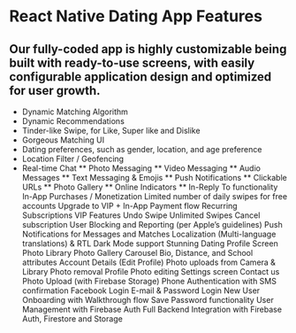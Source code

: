 # React Native Dating App Features
## Our fully-coded app is highly customizable being built with ready-to-use screens, with easily configurable application design and optimized for user growth.

* Dynamic Matching Algorithm
* Dynamic Recommendations
* Tinder-like Swipe, for Like, Super like and Dislike
* Gorgeous Matching UI
* Dating preferences, such as gender, location, and age preference
* Location Filter / Geofencing
* Real-time Chat
  ** Photo Messaging
  ** Video Messaging
  ** Audio Messages
  ** Text Messaging & Emojis
  ** Push Notifications
  ** Clickable URLs
  ** Photo Gallery
  ** Online Indicators
  ** In-Reply To functionality
In-App Purchases / Monetization
Limited number of daily swipes for free accounts
Upgrade to VIP + In-App Payment flow
Recurring Subscriptions
VIP Features
Undo Swipe
Unlimited Swipes
Cancel subscription
User Blocking and Reporting (per Apple’s guidelines)
Push Notifications for Messages and Matches
Localization (Multi-language translations) & RTL
Dark Mode support
Stunning Dating Profile Screen
Photo Library
Photo Gallery Carousel
Bio, Distance, and School attributes
Account Details (Edit Profile)
Photo uploads from Camera & Library
Photo removal
Profile Photo editing
Settings screen
Contact us
Photo Upload (with Firebase Storage)
Phone Authentication with SMS confirmation
Facebook Login
E-mail & Password Login
New User Onboarding with Walkthrough flow
Save Password functionality
User Management with Firebase Auth
Full Backend Integration with Firebase Auth, Firestore and Storage
